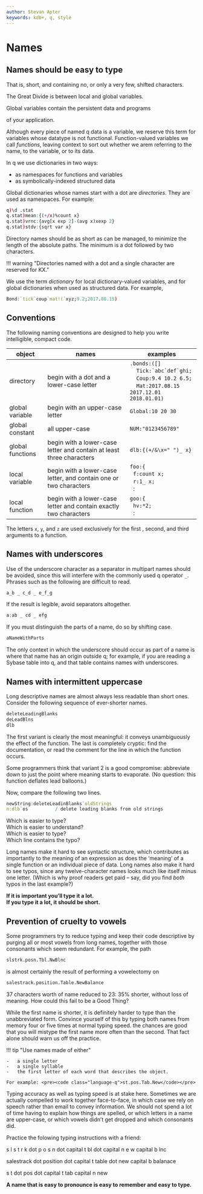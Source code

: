 ```yaml
---
author: Stevan Apter
keywords: kdb+, q, style
---
```


# Names



## Names should be easy to type

That is, short, and containing no, or only a very few, shifted characters. 

The Great Divide is between local and global variables. 
<!-- ~~Only global variables can be on the screen. Only global variables can can have attributes such as assignment triggers and dependency definitions.~~  -->
Global variables contain the persistent data and programs 
<!-- ~~, and attributes~~  -->
of your application.

Although every piece of named q data is a variable, we reserve this term for variables whose datatype is not functional. Function-valued variables we call _functions_, leaving context to sort out whether we arem referring to the name, to the variable, or to its data.

In q we use dictionaries in two ways: 

-   as namespaces for functions and variables
-   as symbolically-indexed structured data

Global dictionaries whose names start with a dot are _directories_.
They are used as namespaces. 
For example:

```q
q)\d .stat
q.stat)mean:{(+/x)%count x}
q.stat)vrnc:{avg[x exp 2]-(avg x)xexp 2}
q.stat)stdv:{sqrt var x}
```

Directory names should be as short as can be managed, to minimize the length of the absolute paths. 
The minimum is a dot followed by two characters. 

!!! warning "Directories named with a dot and a single character are reserved for KX."

We use the term _dictionary_ for local dictionary-valued variables, and for global dictionaries when used as structured data. For example, 

```q
Bond:`tick`coup`mat!(`xyz;9.2;2017.08.15)
```


## Conventions


The following naming conventions are designed to help you write intelligible, compact code. 

object           | names      | examples
-----------------|----------- |---------
directory        | begin with a dot and a lower-case letter | `.bonds:([]`<br>&nbsp;&nbsp;&nbsp;&nbsp;``Tick:`abc`def`ghi;``<br>&nbsp;&nbsp;&nbsp;&nbsp;`Coup:9.4 10.2 6.5;`<br>&nbsp;&nbsp;&nbsp;&nbsp;<code class="nowrap">Mat:2017.08.15 2017.12.01 2018.01.01)</code>
global variable  | begin with an upper-case letter | `Global:10 20 30` 
global constant  | all upper-case | `NUM:"0123456789"`
global functions | begin with a lower-case letter and contain at least three characters | `dlb:{(+/&\x=" ")_ x}`
local variable   | begin with a lower-case letter, and contain one or two characters | `foo:{`<br>&nbsp;&nbsp;`f:count x;`<br>&nbsp;&nbsp;`r:1_ x;`<br>&nbsp;&nbsp;:
local function   | begin with a lower-case letter and contain exactly two characters | `goo:{`<br>&nbsp;&nbsp;`hv:*2;`<br>&nbsp;&nbsp;:

The letters `x`, `y`, and `z` are used exclusively for the first , second, and third arguments to a function. 


## Names with underscores

Use of the underscore character as a separator in multipart names should be avoided, since this will interfere with the commonly used q operator `_`. Phrases such as the following are difficult to read.

```q
a_b _ c_d _ e_f_g
```

If the result is legible, avoid separators altogether.

```q
a:ab _ cd _ efg
```

If you must distinguish the parts of a name, do so by shifting case.

```q
aNameWithParts
```

The only context in which the underscore should occur as part of a name is where that name has an origin outside q; for example, if you are reading a Sybase table into q, and that table contains names with underscores. 


## Names with intermittent uppercase

Long descriptive names are almost always less readable than short ones. Consider the following sequence of ever-shorter names.

```q
deleteLeadingBlanks
deLeadBlns
dlb
```

The first variant is clearly the most meaningful: it conveys unambiguously the effect of the function. The last is completely cryptic: find the documentation, or read the comment for the line in which the function occurs. 

Some programmers think that variant 2 is a good compromise: abbreviate down to just the point where meaning starts to evaporate. (No question: this function deflates lead balloons.)

Now, compare the following two lines.

```q
newString:deleteLeadinBlanks`oldStrings
n:dlb`os          / delete leading blanks from old strings
```

Which is easier to type?  
Which is easier to understand?  
Which is easier to type?  
Which line contains the typo?

Long names make it hard to see syntactic structure, which contributes as importantly to the meaning of an expression as does the ‘meaning’ of a single function or an individual piece of data. Long names also make it hard to see typos, since any twelve-character names looks much like itself minus one letter. (Which is why proof readers get paid – say, did you find _both_ typos in the last example?)

**If it is important you’ll type it a lot.  
If you type it a lot, it should be short.**


## Prevention of cruelty to vowels

Some programmers try to reduce typing and keep their code descriptive by purging all or most vowels from long names, together with those consonants which seem redundant. For example, the path

```q
slstrk.posn.Tbl.NwBlnc
```

is almost certainly the result of performing a vowelectomy on

```q
salestrack.position.Table.NewBalance
```

37 characters worth of name reduced to 23: 35% shorter, without loss of meaning. How could this fail to be a Good Thing?

While the first name is shorter, it is definitely harder to type than the unabbreviated form. Convince yourself of this by typing both names from memory four or five times at normal typing speed. the chances are good that you will mistype the first name more often than the second. That fact alone should warn us off the practice.

!!! tip "Use names made of either"

    -   a single letter
    -   a single syllable
    -   the first letter of each word that describes the object.

    For example: <pre><code class="language-q">st.pos.Tab.New</code></pre>

Typing accuracy as well as typing speed is at stake here. Sometimes we are actually compelled to work together face-to-face, in which case we rely on speech rather than email to convey information. We should not spend a lot of time having to explain how things are spelled, or which letters in a name are upper-case, or which vowels didn’t get dropped and which consonants did. 

Practice the folowing typing instructions with a friend:

s l s t r k dot p o s n dot capital t bl dot capital n e w capital b lnc

salestrack dot position dot capital t table dot new capital b balanace

s t dot pos dot capital t tab capital n new

**A name that is easy to pronounce is easy to remember and easy to type.**


